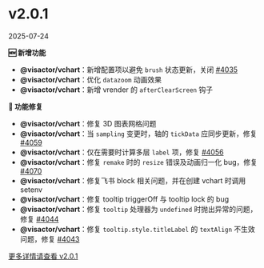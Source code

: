 # v2.0.1

2025-07-24

**🆕 新增功能**

- **@visactor/vchart**：新增配置项以避免 `brush` 状态更新，关闭 [#4035](https://github.com/VisActor/VChart/issues/4035)
- **@visactor/vchart**：优化 `datazoom` 动画效果
- **@visactor/vchart**：新增 vrender 的 `afterClearScreen` 钩子

**🐛 功能修复**

- **@visactor/vchart**：修复 3D 图表网格问题
- **@visactor/vchart**：当 `sampling` 变更时，轴的 `tickData` 应同步更新，修复 [#4059](https://github.com/VisActor/VChart/issues/4059)
- **@visactor/vchart**：仅在需要时计算多层 `label` 项，修复 [#4056](https://github.com/VisActor/VChart/issues/4056)
- **@visactor/vchart**：修复 `remake` 时的 `resize` 错误及动画归一化 bug，修复 [#4070](https://github.com/VisActor/VChart/issues/4070)
- **@visactor/vchart**：修复飞书 block 相关问题，并在创建 vchart 时调用 setenv
- **@visactor/vchart**：修复 tooltip triggerOff 与 tooltip lock 的 bug
- **@visactor/vchart**：修复 `tooltip` 处理器为 `undefined` 时抛出异常的问题，修复 [#4044](https://github.com/VisActor/VChart/issues/4044)
- **@visactor/vchart**：修复 `tooltip.style.titleLabel` 的 `textAlign` 不生效问题，修复 [#4043](https://github.com/VisActor/VChart/issues/4043)

[更多详情请查看 v2.0.1](https://github.com/VisActor/VChart/releases/tag/v2.0.1)
